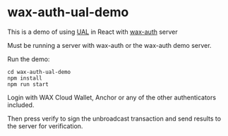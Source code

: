 # wax-auth-ual-demo

This is a demo of using [UAL](https://github.com/EOSIO/universal-authenticator-library) in React with [wax-auth](https://github.com/udbhav-s/wax-auth) server

Must be running a server with wax-auth or the wax-auth demo server.

Run the demo:  
```
cd wax-auth-ual-demo
npm install
npm run start
```

Login with WAX Cloud Wallet, Anchor or any of the other authenticators included.

Then press verify to sign the unbroadcast transaction and send results to the server for verification.
